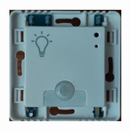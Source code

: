 
![Lume Luxe L.te M1](https://github.com/NagibinA/esphome-ujin-1/blob/2b4a024e3657381078529ce19ff2c932ac90f1e7/Lume%20Luxe_L.te%20M1/images/Luxe_Lte%20M1_1.jpg)

